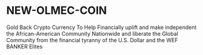 # NEW-OLMEC-COIN
Gold Back Crypto Currency To Help Financially uplift and make independent the African-American Community Nationwide and liberate the Global Community from the financial tyranny of the U.S. Dollar and the WEF BANKER Elites

